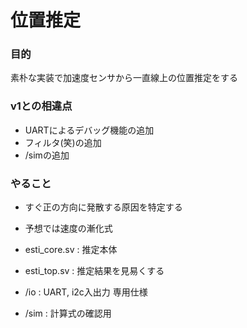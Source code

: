# 位置推定

### 目的
素朴な実装で加速度センサから一直線上の位置推定をする

### v1との相違点
* UARTによるデバッグ機能の追加
* フィルタ(笑)の追加
* /simの追加

### やること
* すぐ正の方向に発散する原因を特定する
* 予想では速度の漸化式

* esti_core.sv  : 推定本体
* esti_top.sv   : 推定結果を見易くする
* /io           : UART, i2c入出力 専用仕様
* /sim          : 計算式の確認用
